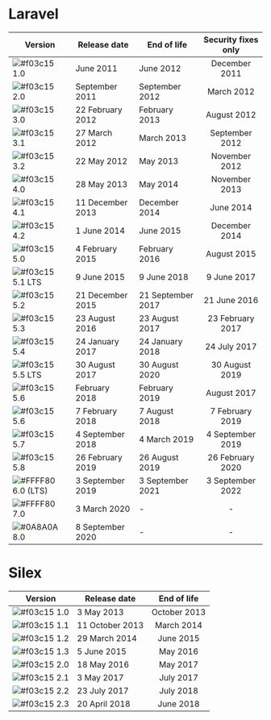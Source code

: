 # Laravel

| Version | Release date | End of life | Security fixes only |
| ------ | ------ | ------ |:------: |
| ![#f03c15](https://placehold.it/15/f03c15/000000?text=+) 1.0 | June 2011 | June 2012 | December 2011 |
| ![#f03c15](https://placehold.it/15/f03c15/000000?text=+) 2.0 | September 2011 | September 2012 | March 2012 |
| ![#f03c15](https://placehold.it/15/f03c15/000000?text=+) 3.0 | 22 February 2012 | February 2013 | August 2012 |
| ![#f03c15](https://placehold.it/15/f03c15/000000?text=+) 3.1 | 27 March 2012 | March 2013 | September 2012 |
| ![#f03c15](https://placehold.it/15/f03c15/000000?text=+) 3.2 | 22 May 2012 | May 2013 | November 2012 |
| ![#f03c15](https://placehold.it/15/f03c15/000000?text=+) 4.0 | 28 May 2013 | May 2014 | November 2013 |
| ![#f03c15](https://placehold.it/15/f03c15/000000?text=+) 4.1 | 11 December 2013 | December 2014 | June 2014 |
| ![#f03c15](https://placehold.it/15/f03c15/000000?text=+) 4.2 | 1 June 2014 | June 2015 | December 2014 |
| ![#f03c15](https://placehold.it/15/f03c15/000000?text=+) 5.0 | 4 February 2015 | February 2016 | August 2015 |
| ![#f03c15](https://placehold.it/15/f03c15/000000?text=+) 5.1 LTS	 | 9 June 2015 | 9 June 2018 | 9 June 2017 |
| ![#f03c15](https://placehold.it/15/f03c15/000000?text=+) 5.2 | 21 December 2015 | 21 September 2017 | 21 June 2016 |
| ![#f03c15](https://placehold.it/15/f03c15/000000?text=+) 5.3 | 23 August 2016 | 23 August 2017 | 23 February 2017 |
| ![#f03c15](https://placehold.it/15/f03c15/000000?text=+) 5.4 | 24 January 2017 | 24 January 2018 | 24 July 2017 |
| ![#f03c15](https://placehold.it/15/f03c15/000000?text=+) 5.5 LTS | 30 August 2017 | 30 August 2020 | 30 August 2019 |
| ![#f03c15](https://placehold.it/15/f03c15/000000?text=+) 5.6 | February 2018 | February 2019 | August 2017 |
| ![#f03c15](https://placehold.it/15/f03c15/000000?text=+) 5.6 | 7 February 2018 | 7 August 2018 | 7 February 2019 |
| ![#f03c15](https://placehold.it/15/f03c15/000000?text=+) 5.7 | 4 September 2018 | 4 March 2019 | 4 September 2019 |
| ![#f03c15](https://placehold.it/15/f03c15/000000?text=+) 5.8 | 26 February 2019 | 26 August 2019 | 26 February 2020 |
| ![#FFFF80](https://placehold.it/15/FFFF80/000000?text=+) 6.0 (LTS) | 3 September 2019 | 3 September 2021 | 3 September 2022 |	
| ![#FFFF80](https://placehold.it/15/FFFF80/000000?text=+) 7.0 | 3 March 2020 | - | - |
| ![#0A8A0A](https://placehold.it/15/0A8A0A/000000?text=+) 8.0 | 8 September 2020 | - | - |


# Silex
| Version | Release date | End of life |
| ------ | ------ |:------: |
| ![#f03c15](https://placehold.it/15/f03c15/000000?text=+) 1.0 | 3 May 2013 | October 2013 |
| ![#f03c15](https://placehold.it/15/f03c15/000000?text=+) 1.1 | 11 October 2013 | March 2014 |
| ![#f03c15](https://placehold.it/15/f03c15/000000?text=+) 1.2 | 29 March 2014 | June 2015 |
| ![#f03c15](https://placehold.it/15/f03c15/000000?text=+) 1.3 | 5 June 2015 | May 2016 |
| ![#f03c15](https://placehold.it/15/f03c15/000000?text=+) 2.0 | 18 May 2016 | May 2017 |
| ![#f03c15](https://placehold.it/15/f03c15/000000?text=+) 2.1 | 3 May 2017 | July 2017 |
| ![#f03c15](https://placehold.it/15/f03c15/000000?text=+) 2.2 | 23 July 2017 | July 2018 |
| ![#f03c15](https://placehold.it/15/f03c15/000000?text=+) 2.3 | 20 April 2018 | June 2018 |
